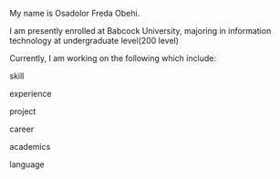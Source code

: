 My name is Osadolor Freda Obehi.

I am presently enrolled at Babcock University, majoring in information technology at undergraduate level(200 level)  

Currently, I am working on the following which include:

skill

experience

project

career

academics

language
